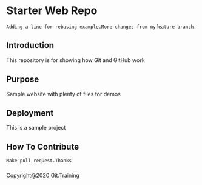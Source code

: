 # Starter Web Repo
	Adding a line for rebasing example.More changes from myfeature branch.
## Introduction

This repository is for showing how Git and GitHub work

## Purpose

Sample website with plenty of files for demos

## Deployment

This is a sample project

## How To Contribute
	
	Make pull request.Thanks

###

Copyright@2020 Git.Training